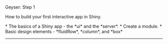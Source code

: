 <font class = "gemini-h2">Geyser: Step 1</font>

<p class = "gemini-font">
How to build your first interactive app in Shiny.
</p>
* The basics of a Shiny app - the *ui* and the *server*.
* Create a module.
* Basic design elements - *fluidRow*, *column*, and *box*

<hr>
